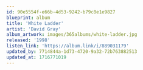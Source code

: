 ```yaml
---
id: 90e5554f-e66b-4d53-9242-b79c8e1e9827
blueprint: album
title: 'White Ladder'
artist: 'David Gray'
album_artwork: images/365albums/white-ladder.jpg
released: '1998'
listen_link: 'https://album.link/i/889031179'
updated_by: 7714844a-1d73-4720-9a32-72b763882513
updated_at: 1716771019
---
```

